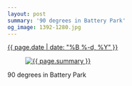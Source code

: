 ```yaml
---
layout: post
summary: '90 degrees in Battery Park'
og_image: 1392-1280.jpg
---
```


<div class="post">
 <time>
  <a href="/1392">
   {{ page.date | date: "%B %-d, %Y" }}
  </a>
 </time>
 <a href="/1392">
  <figure data-taken="5/24/2021">
   <img alt="{{ page.summary }}" sizes="(min-width: 700px) 50vw, calc(100vw - 2rem)" src="{{ site.assets_url }}/1392-640.jpg" srcset="{{ site.assets_url }}/1392-320.jpg 320w, {{ site.assets_url }}/1392-640.jpg 640w, {{ site.assets_url }}/1392-960.jpg 960w, {{ site.assets_url }}/1392-1280.jpg 1280w"/>
  </figure>
 </a>
 <span>
  90 degrees in Battery Park
 </span>
</div>
